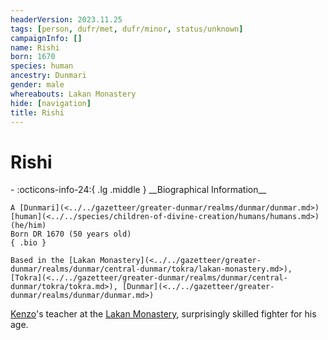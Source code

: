 ```yaml
---
headerVersion: 2023.11.25
tags: [person, dufr/met, dufr/minor, status/unknown]
campaignInfo: []
name: Rishi
born: 1670
species: human
ancestry: Dunmari
gender: male
whereabouts: Lakan Monastery
hide: [navigation]
title: Rishi
---
```

# Rishi
<div class="grid cards ext-narrow-margin ext-one-column" markdown>
- :octicons-info-24:{ .lg .middle } __Biographical Information__

    A [Dunmari](<../../gazetteer/greater-dunmar/realms/dunmar/dunmar.md>) [human](<../../species/children-of-divine-creation/humans/humans.md>) (he/him)  
    Born DR 1670 (50 years old)  
    { .bio }

    Based in the [Lakan Monastery](<../../gazetteer/greater-dunmar/realms/dunmar/central-dunmar/tokra/lakan-monastery.md>), [Tokra](<../../gazetteer/greater-dunmar/realms/dunmar/central-dunmar/tokra/tokra.md>), [Dunmar](<../../gazetteer/greater-dunmar/realms/dunmar/dunmar.md>)
</div>


[Kenzo](<../pcs/dunmar-fellowship/kenzo.md>)'s teacher at the [Lakan Monastery](<../../gazetteer/greater-dunmar/realms/dunmar/central-dunmar/tokra/lakan-monastery.md>), surprisingly skilled fighter for his age. 